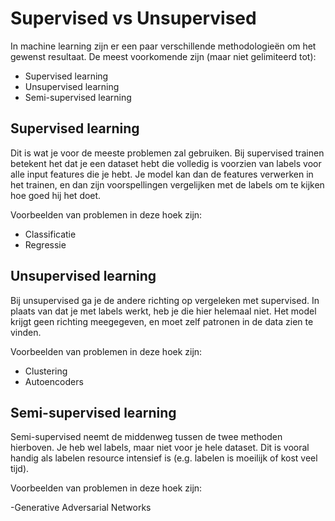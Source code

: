 # Supervised vs Unsupervised


In machine learning zijn er een paar verschillende methodologieën om het gewenst resultaat. De meest voorkomende
zijn (maar niet gelimiteerd tot):
- Supervised learning
- Unsupervised learning
- Semi-supervised learning

## Supervised learning

Dit is wat je voor de meeste problemen zal gebruiken. Bij supervised trainen betekent het dat je een dataset hebt die
volledig is voorzien van labels voor alle input features die je hebt. Je model kan dan de features verwerken in het
trainen, en dan zijn voorspellingen vergelijken met de labels om te kijken hoe goed hij het doet.

Voorbeelden van problemen in deze hoek zijn:

- Classificatie
- Regressie

## Unsupervised learning

Bij unsupervised ga je de andere richting op vergeleken met supervised. In plaats van dat je met labels werkt, heb je
die hier helemaal niet. Het model krijgt geen richting meegegeven, en moet zelf patronen in de data zien te vinden.

Voorbeelden van problemen in deze hoek zijn:
- Clustering
- Autoencoders

## Semi-supervised learning

Semi-supervised neemt de middenweg tussen de twee methoden hierboven. Je heb wel labels, maar niet voor je hele dataset. 
Dit is vooral handig als labelen resource intensief is (e.g. labelen is moeilijk of kost veel tijd).

Voorbeelden van problemen in deze hoek zijn:

-Generative Adversarial Networks
